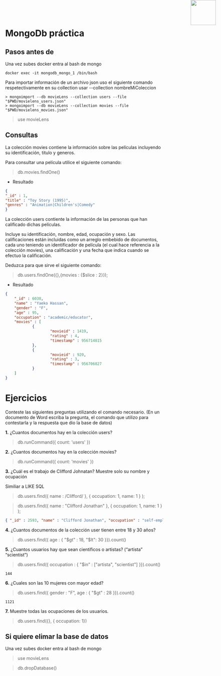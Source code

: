 
<img style="position: absolute; top: 0px; right: 60px;" height="80px" src="https://cdn.iconscout.com/icon/free/png-256/mongodb-226029.png">
<!-- <span style="position: absolute; top: 50px; right: 0px" >![Tag img]https://cdn.iconscout.com/icon/free/png-256/mongodb-226029.png)</span> -->
<!-- ![Mongo icon](https://cdn.iconscout.com/icon/free/png-256/mongodb-226029.png) -->


# MongoDb práctica

## Pasos antes de

Una vez subes docker entra al bash de mongo

```
docker exec -it mongodb_mongo_1 /bin/bash
```

Para importar información de un archivo json uso el siguiente comando respetectivamente en su collection usar --collection nombreMiColeccion
```
> mongoimport --db movieLens --collection users --file "$PWD/movielens_users.json"
> mongoimport --db movieLens --collection movies --file "$PWD/movielens_movies.json"
```
> use movieLens
## Consultas 

La colección movies contiene la información sobre las películas incluyendo su identificación, titulo y generos. 

Para consultar una película utilice el siguiente comando: 


> db.movies.findOne()

* Resultado
```json
{ 
"_id" : 1, 
"title" : "Toy Story (1995)", 
"genres" : "Animation|Children's|Comedy" 
}
```
La colección users contiente la información de las personas que han calificado dichas películas. 

Incluye su identificación, nombre, edad, ocupación y sexo. Las calificaciones están incluidas como un arreglo embebido de documentos, cada uno teniendo un identificador de película (el cual hace referencia a la colección movies), una calificación y una fecha que indica cuando se efectuo la 
calificación. 

Deduzca para que sirve el siguiente comando:

> db.users.findOne({},{movies : {$slice : 2}});

* Resultado
```json
{
    "_id" : 6038,
    "name" : "Yaeko Hassan",
    "gender" : "F",
    "age" : 95,
    "occupation" : "academic/educator",
    "movies" : [
            {
                    "movieid" : 1419,
                    "rating" : 4,
                    "timestamp" : 956714815
            },
            {
                    "movieid" : 920,
                    "rating" : 3,
                    "timestamp" : 956706827
            }
    ]
}
```

# Ejercicios

Conteste las siguientes preguntas utilizando el comando necesario. (En un documento de Word escriba la pregunta, el comando que utilizo para contestarla y la respuesta que dio la base de datos) 


**1.** ¿Cuantos documentos hay en la colección users? 
>  db.runCommand({ count: 'users' })

**2.** ¿Cuantos documentos hay en la colección movies? 
>   db.runCommand({ count: 'movies' })

**3.** ¿Cuál es el trabajo de Clifford Johnatan? Muestre solo su nombre y ocupación 

Similiar a LIKE SQL
> db.users.find({ name : /Clifford/ }, { occupation: 1, name: 1 } );

> db.users.find({ name : "Clifford Jonathan" }, { occupation: 1, name: 1 } );

```json
{ "_id" : 2593, "name" : "Clifford Jonathan", "occupation" : "self-employed" }
```

**4.** ¿Cuantos documentos de la colección user tienen entre 18 y 30 años? 
> db.users.find({ age : { "$gt" : 18, "$lt": 30 }}).count()

**5.** ¿Cuantos usuarios hay que sean científicos o artistas? (“artista” “scientist”) 
> db.users.find({ occupation : { "$in" : ["artista", "scientist"] }}).count()

```
144
```

**6.** ¿Cuales son las 10 mujeres con mayor edad? 
> db.users.find({ gender : "F", age : { "$gt" : 28 }}).count()

```
1121
```

**7.** Muestre todas las ocupaciones de los usuarios.
> db.users.find({}, { occupation: 1})


## Si quiere elimar la base de datos 

Una vez subes docker entra al bash de mongo

> use movieLens

> db.dropDatabase()



